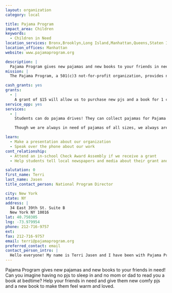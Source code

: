 ```yaml
---
layout: organization
category: local

title: Pajama Program
impact_area: Children
keywords: 
  - Children in Need
location_services: Bronx,Brooklyn,Long Island,Manhattan,Queens,Staten Island,Greater New York,Outside NYC
location_offices: Manhattan
website: www.pajamaprogram.org

description: |
  Pajama Program gives new pajamas and new books to your friends in need! Can you imagine having no pjs to sleep in and no mom or dad to read you a book at bedtime? Help your friends in need and give them new comfy pjs and a new book to make them feel warm and loved.
mission: |
  The Pajama Program, a 501(c)3 not-for-profit organization, provides new, warm pajamas and books to needy children in the United States, and around the world, many who are waiting and hoping to be adopted. These are youngsters who may not know the comforts of a mother or father to tuck them into a cozy bed and read them a bedtime story. Too many have been abandoned, most deprived of any love at all.  Our mission is to provide a loving environment for children who have lived through a great deal of hurt in their young lives to give them hope for a better tomorrow. The program identifies key institutions in major cities in the U.S. and other countries where children are living temporarily as they wait and hope for adoption.

cash_grants: yes
grants: 
  - |
    A grant of $15 will allow us to purchase new pjs and a book for 1 child, and $125 helps us to buy books and pajamas for 10 children!
service_opp: yes
services: 
  - |
    Students can do pajama drives! They can collect pajamas for Pajama Program and we will send them out to their friends in need in NYC and beyond.

    Though we are always in need of pajamas of all sizes, we always are lacking in teen sizes for these are kids that are unfortunately overlooked. In children sizes 14 and up and ALL adult sizes. Thank you so much from the bottom of our hearts!!!

learn: 
  - Make a presentation about our organization
  - Speak over the phone about our work
cont_relationship: 
  - Attend an in-school Check Award Assembly if we receive a grant
  - Help students tell local newspapers and media about their grant and/or project with us

salutation: 0
first_name: Terri
last_name: Jasen
title_contact_person: National Program Director

city: New York
state: NY
address: |
  34 East 39th St. Suite B  
  New York NY 10016
lat: 40.750305
lng: -73.979954
phone: 212-716-9757
ext: 
fax: 212-716-9757
email: terri@pajamaprogram.org
preferred_contact: email
contact_person_intro: |
  Hello everyone! My name is Terri Jasen and I have been with Pajama Program for 7 years now and have been working with Common Cents schools for 5 years. I love how the kids are so generous with their time and hearts to help their friends in need. We serve so many needy children and our work never ends, but with the help from kids like you, it brings a smile to our faces and makes us work even harder to collect more pjs and books. Thank you  so much everyone for everything you do!!!
---
```

Pajama Program gives new pajamas and new books to your friends in need! Can you imagine having no pjs to sleep in and no mom or dad to read you a book at bedtime? Help your friends in need and give them new comfy pjs and a new book to make them feel warm and loved.